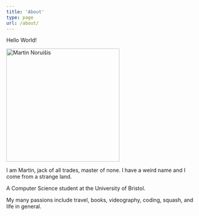```yaml
---
title: 'About'
type: page
url: /about/
---
```


Hello World!

<p>
    <img src="https://storage.googleapis.com/martinnoruisis/images/profile-photo.jpg" class="fl-ns pr3" style="width: 300px;" alt="Martin Noruišis"> 
</p>

I am Martin, jack of all trades, master of none. I have a weird name and I come from a strange land.

A Computer Science student at the University of Bristol.

My many passions include travel, books, videography, coding, squash, and life in general.
